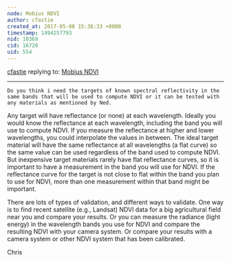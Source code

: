 ```yaml
---
node: Mobius NDVI
author: cfastie
created_at: 2017-05-08 15:36:33 +0000
timestamp: 1494257793
nid: 10369
cid: 16720
uid: 554
---
```




[cfastie](../profile/cfastie) replying to: [Mobius NDVI](../notes/cfastie/04-26-2014/mobius-ndvi)

----
`Do you think i need the targets of known spectral reflectivity in the same bands that will be used to compute NDVI or it can be tested with any materials as mentioned by Ned.`

Any target will have reflectance (or none) at each wavelength. Ideally you would know the reflectance at each wavelength, including the band you will use to compute NDVI. If you measure the reflectance at higher and lower wavelengths, you could interpolate the values in between. The ideal target material will have the same reflectance at all wavelengths (a flat curve) so the same value can be used regardless of the band used to compute NDVI. But inexpensive target materials rarely have flat reflectance curves, so it is important to have a measurement in the band you will use for NDVI. If the reflectance curve for the target is not close to flat within the band you plan to use for NDVI, more than one measurement within that band might be important.

There are lots of types of validation, and different ways to validate. One way is to find recent satellite (e.g., Landsat) NDVI data for a big agricultural field near you and compare your results. Or you can measure the radiance (light energy) in the wavelength bands you use for NDVI and compare the resulting NDVI with your camera system. Or compare your results with a camera system or other NDVI system that has been calibrated.

Chris
